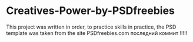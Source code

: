 # Creatives-Power-by-PSDfreebies
This project was written in order, to practice skills in practice, the PSD template was taken from the site PSDfreebies.com последний коммит !!!!!
